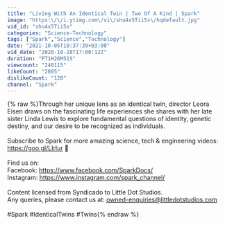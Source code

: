 ```yaml
---
title: "Living With An Identical Twin | Two Of A Kind | Spark"
image: "https:\/\/i.ytimg.com\/vi\/shu4x5Tii5s\/hqdefault.jpg"
vid_id: "shu4x5Tii5s"
categories: "Science-Technology"
tags: ["Spark","Science","Technology"]
date: "2021-10-05T19:37:39+03:00"
vid_date: "2020-10-28T17:00:12Z"
duration: "PT1H26M51S"
viewcount: "240115"
likeCount: "2805"
dislikeCount: "120"
channel: "Spark"
---
```

{% raw %}Through her unique lens as an identical twin, director Leora Eisen draws on the fascinating life experiences she shares with her late sister Linda Lewis to explore fundamental questions of identity, genetic destiny, and our desire to be recognized as individuals.<br /><br />Subscribe to Spark for more amazing science, tech &amp; engineering videos: <a rel="nofollow" target="blank" href="https://goo.gl/LIrlur">https://goo.gl/LIrlur</a> 🚀<br /><br />Find us on:<br />Facebook: <a rel="nofollow" target="blank" href="https://www.facebook.com/SparkDocs/">https://www.facebook.com/SparkDocs/</a><br />Instagram: <a rel="nofollow" target="blank" href="https://www.instagram.com/spark_channel/">https://www.instagram.com/spark_channel/</a><br /><br />Content licensed from Syndicado to Little Dot Studios.<br />Any queries, please contact us at: owned-enquiries@littledotstudios.com<br /><br />#Spark #IdenticalTwins #Twins{% endraw %}
